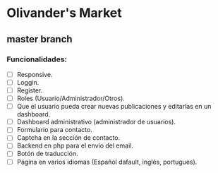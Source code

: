 # Olivander's Market
## master branch

### Funcionalidades:
- [ ] Responsive.
- [ ] Loggin.
- [ ] Register.
- [ ] Roles (Usuario/Administrador/Otros).
- [ ] Que el usuario pueda crear nuevas publicaciones y editarlas en un dashboard.
- [ ] Dashboard administrativo (administrador de usuarios).
- [ ] Formulario para contacto.
- [ ] Captcha en la sección de contacto.
- [ ] Backend en php para el envío del email.
- [ ] Botón de traducción.
- [ ] Página en varios idiomas (Español dafault, inglés, portugues).
